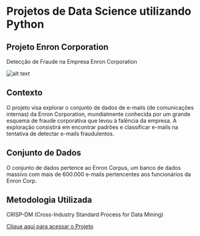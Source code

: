 # Projetos de Data Science utilizando Python



## Projeto Enron Corporation
Detecção de Fraude na Empresa Enron Corporation

![alt text](https://static.wixstatic.com/media/be7269_bf37a941268d4f58af00db83288c2a4c~mv2.webp/v1/fill/w_439,h_245,al_c,q_80,usm_0.66_1.00_0.01,enc_auto/DALL%C2%B7E%202024-05-30%2023_45_12%20-%20A%20thumbnail%20for%20a%20YouTube%20video%20about%20using%20Data%20Science%20to%20p.webp)

## Contexto
O projeto visa explorar o conjunto de dados de e-mails (de comunicações internas) da Enron Corporation, mundialmente conhecida por um grande esquema de fraude corporativa que levou à falência da empresa. A exploração consistirá em encontrar padrões e classificar e-mails na tentativa de detectar e-mails fraudulentos.

## Conjunto de Dados
O conjunto de dados pertence ao Enron Corpus, um banco de dados massivo com mais de 600.000 e-mails pertencentes aos funcionários da Enron Corp.

## Metodologia Utilizada
CRISP-DM (Cross-Industry Standard Process for Data Mining)

[Clique aqui para acessar o Projeto](https://github.com/FabioCerqueiraGit/DataSciencePython/tree/main/FraudDetection)
